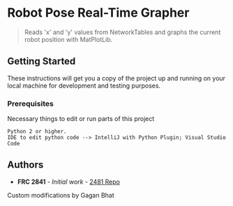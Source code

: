 # Robot Pose Real-Time Grapher

> Reads 'x' and 'y' values from NetworkTables and graphs the current robot position with MatPlotLib.

## Getting Started

These instructions will get you a copy of the project up and running on your local machine for development and testing purposes.

### Prerequisites

Necessary things to edit or run parts of this project

```
Python 2 or higher. 
IDE to edit python code --> IntelliJ with Python Plugin; Visual Studio Code
```

## Authors

* **FRC 2841** - *Initial work* - [2481 Repo](https://github.com/Frc2481/frc-2018)

Custom modifications by Gagan Bhat
